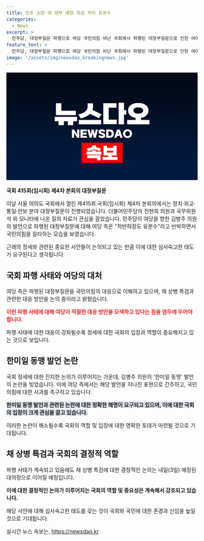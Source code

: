 ```yaml
---
title: 민주 소란 여 정부 예정 특검 처리 유분수
categories:
  - News
excerpt: >
  민주당, 대정부질문 파행으로 여당 국민의힘 비난 국회에서 파행된 대정부질문으로 인한 여야 간 갈등이 고조되고 있습니다. 국민의힘의 대정부질문 방해에 대해 민주당은 국민의 관심을 끌며, 채 상병 특검법 표결을 늦추기 위한 의도를 비판하고 있습니다. 이에 대한 국민의힘의 대응 방안과 논의가 이루어지고 있으며, 본회의 파행이 지속돼도 채 상병 특검은 예정대로 처리될 예정입니다.
feature_text: >
  민주당, 대정부질문 파행으로 여당 국민의힘 비난 국회에서 파행된 대정부질문으로 인한 여야 간 갈등이 고조되고 있습니다. 국민의힘의 대정부질문 방해에 대해 민주당은 국민의 관심을 끌며, 채 상병 특검법 표결을 늦추기 위한 의도를 비판하고 있습니다. 이에 대한 국민의힘의 대응 방안과 논의가 이루어지고 있으며, 본회의 파행이 지속돼도 채 상병 특검은 예정대로 처리될 예정입니다.
image: '/assets/img/newsdao_breakingnews.jpg'
---
```


<p><img src="/assets/img/newsdao_breakingnews.jpg" alt="cryptoinkorea 속보" /></p>

<p><b>국회 415회(임시회) 제4차 본회의 대정부질문</b></p>

<p>이날 서울 여의도 국회에서 열린 제415회 국회(임시회) 제4차 본회의에서는 정치·외교·통일·안보 분야 대정부질문이 진행되었습니다. 더불어민주당의 전현희 의원과 국무위원석 위 모니터에 나온 질의 자료가 관심을 끌었습니다. 민주당이 여당을 향한 김병주 의원의 발언으로 파행된 대정부질문에 대해 여당 측은 "적반하장도 유분수"라고 반박하면서 국민의힘을 질타하는 모습을 보였습니다. </p>

<p>근래의 정세와 관련된 중요한 사안들이 논의되고 있는 만큼 이에 대한 심사숙고한 태도가 요구된다고 생각됩니다.</p>

<p data-ke-size="size16"></p>

<h2 data-ke-size="size26">국회 파행 사태와 여당의 대처</h2>

<p>여당 측은 파행된 대정부질문을 국민의힘의 대응으로 이해하고 있으며, 채 상병 특검과 관련한 대응 방안을 논의 중이라고 밝혔습니다. </p>

<p><b><span style="color: #ee2323;">이런 파행 사태에 대해 여당이 적절한 대응 방안을 모색하고 있다는 점을 염두에 두어야 합니다.</span></b></p>

<p>파행 사태에 대한 대응이 강화될수록 정세에 대한 국회의 입장과 역할이 중요해지고 있는 것으로 보입니다.</p>

<p data-ke-size="size16"></p>

<h2 data-ke-size="size26">한미일 동맹 발언 논란</h2>

<p>국회 정세에 대한 진지한 논의가 이루어지는 가운데, 김병주 의원의 '한미일 동맹' 발언이 논란을 빚었습니다. 이에 여당 측에서는 해당 발언을 지나친 표현으로 간주하고, 국민의힘에 대한 사과를 촉구하고 있습니다.</p>

<p><b><span style="background-color: #21538527;">한미일 동맹 발언과 관련된 논란에 대한 정확한 해명이 요구되고 있으며, 이에 대한 국회의 입장이 크게 관심을 끌고 있습니다.</span></b></p>

<p>이러한 논란이 해소될수록 국회의 역할 및 입장에 대한 명확한 토대가 마련될 것으로 기대됩니다.</p>

<p data-ke-size="size16"></p>

<h2 data-ke-size="size26">채 상병 특검과 국회의 결정적 역할</h2>

<p>파행 사태가 계속되고 있음에도 채 상병 특검에 대한 결정적인 논의는 내일(3일) 예정된 대의정으로 이어질 예정입니다. </p>

<p><b>이에 대한 결정적인 논의가 이루어지는 국회의 역할 및 중요성은 계속해서 강조되고 있습니다.</b></p>

<p>해당 사안에 대해 심사숙고한 태도를 갖는 것이 국회와 국민에 대한 존경과 신임을 높일 것으로 기대됩니다.</p>

<p data-ke-size="size16"></p>

<p data-ke-size="size16"></p>
실시간 뉴스 속보는, <a href="https://newsdao.kr" rel="dofollow">https://newsdao.kr</a>


